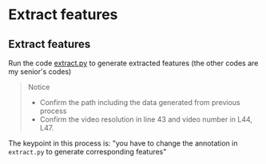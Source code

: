 # Extract features  

## Extract features  
Run the code [extract.py](./extract.py) to generate extracted features (the other codes are my senior's codes)  
> Notice  
> - Confirm the path including the data generated from previous process
> - Confirm the video resolution in line 43 and video number in L44, L47.  

The keypoint in this process is: 
  "you have to change the annotation in `extract.py` to generate corresponding features"  
